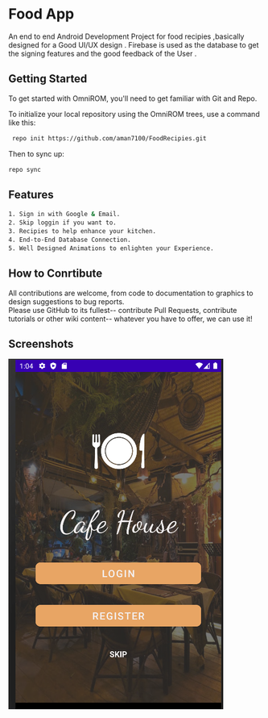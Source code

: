 
# Food App
An end to end Android Development Project for food recipies ,basically designed for a Good UI/UX design .
Firebase is used as the database to get the signing features and the good feedback of the User .



## Getting Started

To get started with OmniROM, you'll need to get familiar with Git and Repo.

To initialize your local repository using the OmniROM trees, use a command like this:

```bash
 repo init https://github.com/aman7100/FoodRecipies.git
```

Then to sync up:

```bash
repo sync
```

## Features

```bash
1. Sign in with Google & Email.
2. Skip loggin if you want to.
3. Recipies to help enhance your kitchen.
4. End-to-End Database Connection.
5. Well Designed Animations to enlighten your Experience.

```
## How to Conrtibute

All contributions are welcome, from code to documentation to graphics to design suggestions to bug reports.    
Please use GitHub to its fullest-- contribute Pull Requests, contribute tutorials or other wiki content-- whatever you have to offer, we can use it!
## Screenshots

![App Screenshot](https://github.com/aman7100/FoodRecipies/blob/master/app.png?raw=true)

